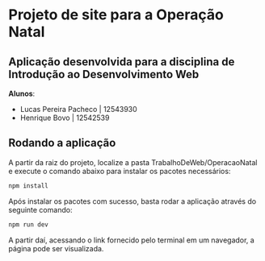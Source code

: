 # Projeto de site para a Operação Natal

## Aplicação desenvolvida para a disciplina de Introdução ao Desenvolvimento Web

**Alunos**:
  - Lucas Pereira Pacheco | 12543930
  - Henrique Bovo | 12542539

## Rodando a aplicação

A partir da raiz do projeto, localize a pasta TrabalhoDeWeb/OperacaoNatal e execute o comando abaixo para instalar os pacotes necessários:

```sh
npm install
```

Após instalar os pacotes com sucesso, basta rodar a aplicação através do seguinte comando:

```sh
npm run dev
```

A partir daí, acessando o link fornecido pelo terminal em um navegador, a página pode ser visualizada.

